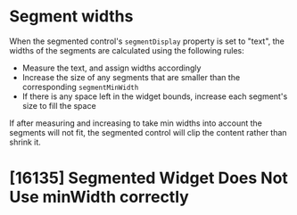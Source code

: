 # Segment widths

When the segmented control's `segmentDisplay` property is set to "text", the widths of the segments
are calculated using the following rules:

- Measure the text, and assign widths accordingly
- Increase the size of any segments that are smaller than the corresponding `segmentMinWidth`
- If there is any space left in the widget bounds, increase each segment's size to fill the space

If after measuring and increasing to take min widths into account the segments will not fit, the 
segmented control will clip the content rather than shrink it.

# [16135] Segmented Widget Does Not Use minWidth correctly